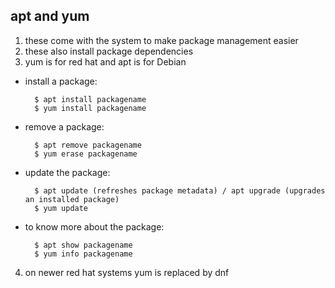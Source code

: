 ## apt and yum
1. these come with the system to make package management easier 
2. these also install package dependencies
3. yum is for red hat and apt is for Debian

* install a package:

		$ apt install packagename
		$ yum install packagename

* remove a package:

		$ apt remove packagename
		$ yum erase packagename

* update the package:

		$ apt update (refreshes package metadata) / apt upgrade (upgrades an installed package)
		$ yum update

* to know more about the package:

		$ apt show packagename
		$ yum info packagename

4. on newer red hat systems yum is replaced by dnf